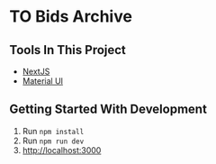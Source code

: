 # TO Bids Archive

## Tools In This Project
- [NextJS](https://nextjs.org/docs/)
- [Material UI](https://mui.com/material-ui/)

## Getting Started With Development
1. Run `npm install`
2. Run `npm run dev`
3. [http://localhost:3000](http://localhost:3000)
